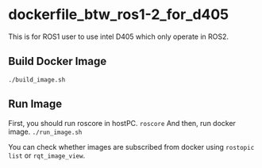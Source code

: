 # dockerfile_btw_ros1-2_for_d405

This is for ROS1 user to use intel D405 which only operate in ROS2.

## Build Docker Image

```./build_image.sh``` 

## Run Image
First, you should run roscore in hostPC.
```roscore```
And then, run docker image.
```./run_image.sh```

You can check whether images are subscribed from docker using ```rostopic list``` or ```rqt_image_view```.
